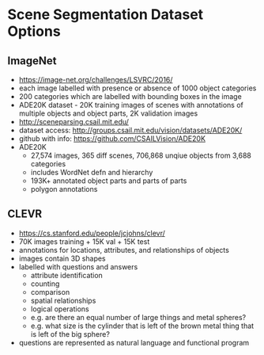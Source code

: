 # Scene Segmentation Dataset Options
## ImageNet
- https://image-net.org/challenges/LSVRC/2016/ 
- each image labelled with presence or absence of 1000 object categories
- 200 categories which are labelled with bounding boxes in the image
- ADE20K dataset - 20K training images of scenes with annotations of multiple objects and object parts, 2K validation images
- http://sceneparsing.csail.mit.edu/ 
- dataset access: http://groups.csail.mit.edu/vision/datasets/ADE20K/ 
- github with info: https://github.com/CSAILVision/ADE20K
- ADE20K
  - 27,574 images, 365 diff scenes, 706,868 unqiue objects from 3,688 categories 
  - includes WordNet defn and hierarchy
  - 193K+ annotated object parts and parts of parts
  - polygon annotations
## CLEVR
- https://cs.stanford.edu/people/jcjohns/clevr/
- 70K images training + 15K val + 15K test
- annotations for locations, attributes, and relationships of objects
- images contain 3D shapes
- labelled with questions and answers
  - attribute identification
  - counting
  - comparison
  - spatial relationships
  - logical operations
  - e.g. are there an equal number of large things and metal spheres?
  - e.g. what size is the cylinder that is left of the brown metal thing that is left of the big sphere?
- questions are represented as natural language and functional program
